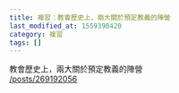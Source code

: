 ```yaml
---
title: 複習：教會歷史上，兩大關於預定教義的陣營
last_modified_at: 1559398420
category: 複習
tags: []
---
```


<p>教會歷史上，兩大關於預定教義的陣營<br>
<a href="/posts/269192056" target="_blank">/posts/269192056</a></p>

<p>&nbsp;</p>

